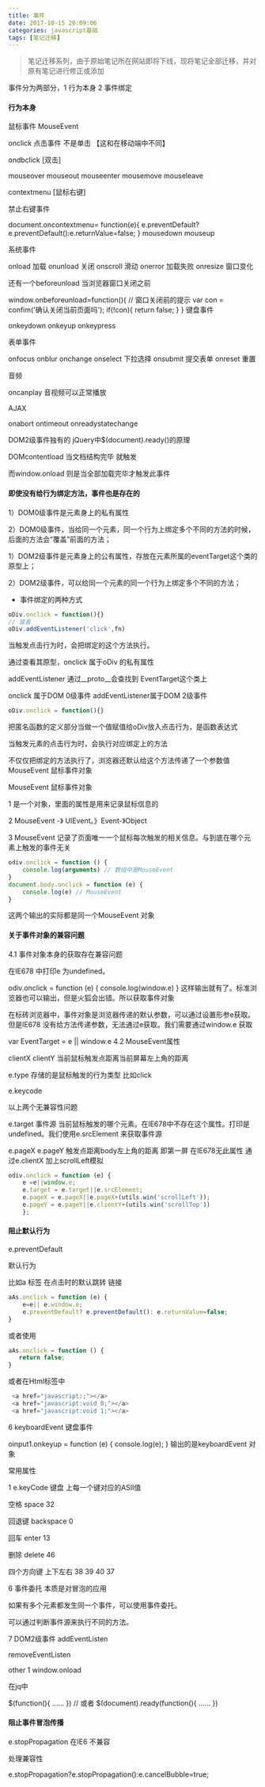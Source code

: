 ```yaml
---
title: 事件
date: 2017-10-15 20:09:06
categories: javascript基础
tags: [笔记迁移]
---
```


> 笔记迁移系列，由于原始笔记所在网站即将下线，现将笔记全部迁移，并对原有笔记进行修正或添加

<!-- More -->

事件分为两部分，1 行为本身  2 事件绑定

#### 行为本身

鼠标事件 MouseEvent

onclick 点击事件  不是单击  【这和在移动端中不同】

ondbclick  [双击]

mouseover mouseout mouseenter mousemove mouseleave

contextmenu [鼠标右键]

禁止右键事件

document.oncontextmenu= function(e){
  e.preventDefault?e.preventDefault():e.returnValue=false;
}
mousedown mouseup

系统事件

onload  加载   onunload 关闭   onscroll   滑动  onerror 加载失败   onresize 窗口变化

还有一个beforeunload 当浏览器窗口关闭之前

window.onbeforeunload=function(){
  // 窗口关闭前的提示
  var con = confim('确认关闭当前页面吗');
  if(!con){
    return false;
  }
}
键盘事件

onkeydown onkeyup onkeypress

表单事件

onfocus onblur onchange     onselect 下拉选择  onsubmit 提交表单   onreset 重置

音频

oncanplay 音视频可以正常播放

AJAX

onabort  ontimeout  onreadystatechange

DOM2级事件独有的 jQuery中$(document).ready()的原理

DOMcontentload  当文档结构完毕 就触发

而window.onload 则是当全部加载完毕才触发此事件

#### 即使没有给行为绑定方法，事件也是存在的

1）DOM0级事件是元素身上的私有属性

2）DOM0级事件，当给同一个元素，同一个行为上绑定多个不同的方法的时候，后面的方法会“覆盖”前面的方法；

1）DOM2级事件是元素身上的公有属性，存放在元素所属的eventTarget这个类的原型上；

2）DOM2级事件，可以给同一个元素的同一个行为上绑定多个不同的方法；

* 事件绑定的两种方式

```js
oDiv.onclick = function(){}
// 或者
oDiv.addEventListener('click',fn)
```
当触发点击行为时，会把绑定的这个方法执行。

通过查看其原型，onclick 属于oDiv 的私有属性

addEventListener 通过__proto__会查找到 EventTarget这个类上

onclick 属于DOM 0级事件  addEventListener属于DOM 2级事件

```js
oDiv.onclick = function(){}
```

把匿名函数的定义部分当做一个值赋值给oDiv放入点击行为，是函数表达式

当触发元素的点击行为时，会执行对应绑定上的方法

不仅仅把绑定的方法执行了，浏览器还默认给这个方法传递了一个参数值 MouseEvent 鼠标事件对象

MouseEvent  鼠标事件对象

1 是一个对象，里面的属性是用来记录鼠标信息的

2 MouseEvent -》 UIEvent。》Event-》Object

3 MouseEvent 记录了页面唯一一个鼠标每次触发的相关信息。与到底在哪个元素上触发的事件无关

```js
odiv.onclick = function () {
    console.log(arguments) // 数组中是MouseEvent 
}
document.body.onclick = function (e) {
    console.log(e) // MouseEvent
}
```

这两个输出的实际都是同一个MouseEvent 对象

#### 关于事件对象的兼容问题

4.1 事件对象本身的获取存在兼容问题

在IE678 中打印e 为undefined。

odiv.onclick = function (e) {
    console.log(window.e)
}
这样输出就有了。标准浏览器也可以输出，但是火狐会出错。所以获取事件对象

在标砖浏览器中，事件对象是浏览器传递的默认参数，可以通过设置形参e获取。但是IE678 没有给方法传递参数，无法通过e获取。我们需要通过window.e 获取

 var EventTarget =  e || window.e
4.2 MouseEvent属性

clientX clientY  当前鼠标触发点距离当前屏幕左上角的距离

e.type  存储的是鼠标触发的行为类型 比如click

e.keycode

以上两个无兼容性问题

e.target 事件源 当前鼠标触发的哪个元素。在IE678中不存在这个属性。打印是undefined。我们使用e.srcElement 来获取事件源

e.pageX e.pageY 触发点距离body左上角的距离 即第一屏 在IE678无此属性   通过e.clientX 加上scrollLeft模拟

```js
odiv.onclick = function (e) {
    e =e||window.e;
    e.target = e.target||e.srcElement;
    e.pageX = e.pageX||e.pageX+(utils.win('scrollLeft'));
    e.pageY = e.pageY||e.clientY+(utils.win('scrollTop'))
    };
```

#### 阻止默认行为

e.preventDefault

默认行为

比如a 标签 在点击时的默认跳转 链接
```js
aAs.onclick = function (e) {
    e=e|| e.window.e;
    e.preventDefault? e.preventDefault(): e.returnValue=false;
}
```
或者使用

```js
aAs.onclick = function () {
   return false;
}
```

或者在Html标签中

```js
 <a href="javascript:;"></a>
 <a href="javascript:void 0;"></a>
 <a href="javascript:void 1;"></a>
```



6 keyboardEvent 键盘事件

oinput1.onkeyup = function (e) {
    console.log(e);
}
输出的是keyboardEvent 对象

常用属性

1 e.keyCode  键盘 上每一个键对应的ASII值

空格 space 32

回退键 backspace   0

回车 enter  13

删除 delete 46

四个方向键  上下左右  38 39 40 37

6 事件委托
本质是对冒泡的应用

如果有多个元素都发生同一个事件，可以使用事件委托。

可以通过判断事件源来执行不同的方法。

7 DOM2级事件
addEventListen

removeEventListen









other
1 window.onload

在jq中

$(function(){
......
})
// 或者
$(document).ready(function(){
......
})






#### 阻止事件冒泡传播

e.stopPropagation  在IE6 不兼容

处理兼容性

e.stopPropagation?e.stopPropagation():e.cancelBubble=true;










